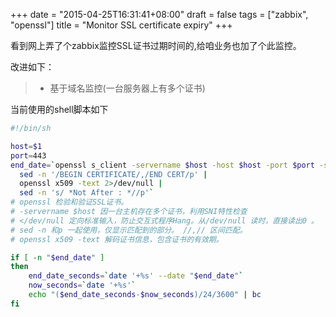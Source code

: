 +++
date = "2015-04-25T16:31:41+08:00"
draft = false
tags = ["zabbix", "openssl"]
title = "Monitor SSL certificate expiry"
+++

看到网上弄了个zabbix监控SSL证书过期时间的,给咱业务也加了个此监控。

改进如下：

> * 基于域名监控(一台服务器上有多个证书)

当前使用的shell脚本如下

```sh
#!/bin/sh

host=$1
port=443
end_date=`openssl s_client -servername $host -host $host -port $port -showcerts </dev/null 2>/dev/null |
  sed -n '/BEGIN CERTIFICATE/,/END CERT/p' |
  openssl x509 -text 2>/dev/null |
  sed -n 's/ *Not After : *//p'`
# openssl 检验和验证SSL证书。
# -servername $host 因一台主机存在多个证书，利用SNI特性检查
# </dev/null 定向标准输入，防止交互式程序Hang。从/dev/null 读时，直接读出0 。
# sed -n 和p 一起使用，仅显示匹配到的部分。 //,// 区间匹配。
# openssl x509 -text 解码证书信息，包含证书的有效期。

if [ -n "$end_date" ]
then
    end_date_seconds=`date '+%s' --date "$end_date"`
    now_seconds=`date '+%s'`
    echo "($end_date_seconds-$now_seconds)/24/3600" | bc
fi
```
